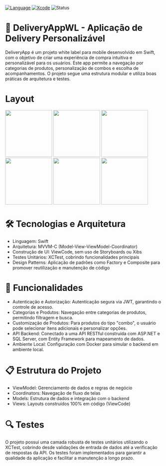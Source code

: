 [![Language](https://img.shields.io/badge/Swift-5.0-brightgreen.svg)](http://swift.org)
[![Xcode](https://img.shields.io/badge/Xcode-16.1-brightgreen.svg)](https://developer.apple.com/download/more/)
![Status](https://img.shields.io/badge/status-em%20desenvolvimento-yellow)

# 🍔 DeliveryAppWL - Aplicação de Delivery Personalizável

DeliveryApp é um projeto white label para mobile desenvolvido em Swift, com o objetivo de criar uma experiência de compra intuitiva e personalizável para os usuários. Este app permite a navegação por categorias de produtos, personalização de combos e escolha de acompanhamentos. O projeto segue uma estrutura modular e utiliza boas práticas de arquitetura e testes.

# Layout
<img src="https://github.com/user-attachments/assets/75600a69-fd24-42a2-a65e-99ad4ec21189" width="150"/>
<img src="https://github.com/user-attachments/assets/0c391cad-638f-47a1-b7c5-898b18cd3bfc" width="150"/>
<img src="https://github.com/user-attachments/assets/7792dccd-81a7-49b0-bb42-7ef339461448" width="150"/>
<img src="https://github.com/user-attachments/assets/d763b620-7b92-47ee-b61b-b9f0597f6d49" width="150"/>
<img src="https://github.com/user-attachments/assets/de2e9d19-ad3a-4b46-94eb-83cfdcf50da1" width="150"/>
<img src="https://github.com/user-attachments/assets/49b85e73-1d7a-40d4-b7b8-7ea5063a95a0" width="150"/>

# 🛠 Tecnologias e Arquitetura
  * Linguagem: Swift
  * Arquitetura: MVVM-C (Model-View-ViewModel-Coordinator)
  * Construção de UI: ViewCode, sem uso de Storyboards ou Xibs
  * Testes Unitários: XCTest, cobrindo funcionalidades principais
  *  Design Patterns: Aplicação de padrões como Factory e Composite para promover reutilização e manutenção de código

# 🚀 Funcionalidades
  * Autenticação e Autorização: Autenticação segura via JWT, garantindo o controle de acesso.
  * Categorias e Produtos: Navegação entre categorias de produtos, permitindo filtragem e busca.
  * Customização de Produtos: Para produtos do tipo "combo", o usuário pode selecionar itens adicionais e personalizar opções.
  * API Backend: Conectado a uma API RESTful construída com ASP.NET e SQL Server, com Entity Framework para mapeamento de dados.
  * Ambiente Local: Configuração com Docker para simular o backend em ambiente local.

# 📋 Estrutura do Projeto
  * ViewModel: Gerenciamento de dados e regras de negócio
  * Coordinators: Navegação de fluxo de telas
  * Models: Estrutura de dados e integração com o backend
  * Views: Layouts construídos 100% em código (ViewCode)

# 🔍 Testes
O projeto possui uma camada robusta de testes unitários utilizando o XCTest, cobrindo desde validações de entrada de dados até a verificação de respostas da API. Os testes foram implementados para garantir a qualidade da aplicação e facilitar a manutenção a longo prazo.
